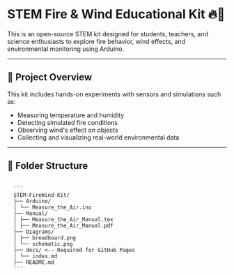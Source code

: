 # STEM Fire & Wind Educational Kit 🔥💨

This is an open-source STEM kit designed for students, teachers, and science enthusiasts to explore fire behavior, wind effects, and environmental monitoring using Arduino.

---

## 🔧 Project Overview

This kit includes hands-on experiments with sensors and simulations such as:
- Measuring temperature and humidity
- Detecting simulated fire conditions
- Observing wind's effect on objects
- Collecting and visualizing real-world environmental data

---

## 📁 Folder Structure

<pre> <code>
  ``` 
  STEM-FireWind-Kit/
  ├── Arduino/ 
  │ └── Measure_the_Air.ino 
  ├── Manual/ 
  │ ├── Measure_the_Air_Manual.tex 
  │ ├── Measure_the_Air_Manual.pdf 
  ├── Diagrams/ 
  │ ├── breadboard.png 
  │ └── schematic.png 
  ├── docs/ &lt;-- Required for GitHub Pages 
  │ └── index.md 
  ├── README.md 
  ```</code> </pre>
